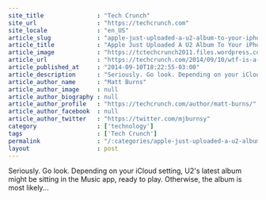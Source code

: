 ```yaml
---
site_title               : "Tech Crunch"
site_url                 : "https://techcrunch.com"
site_locale              : "en_US"
article_slug             : "apple-just-uploaded-a-u2-album-to-your-iphone-and-ipad-and-seriously-wtf"
article_title            : "Apple Just Uploaded A U2 Album To Your iPhone And iPad — And Seriously, WTF"
article_image            : "https://tctechcrunch2011.files.wordpress.com/2014/09/wtf-1-of-1.jpg?w=764&h=400&crop=1"
article_url              : "https://techcrunch.com/2014/09/10/wtf-is-a-u2/"
article_published_at     : "2014-09-10T18:22:55-03:00"
article_description      : "Seriously. Go look. Depending on your iCloud setting, U2's latest album might be sitting in the Music app, ready to play. Otherwise, the album is most likely..."
article_author_name      : "Matt Burns"
article_author_image     : null
article_author_biography : null
article_author_profile   : "https://techcrunch.com/author/matt-burns/"
article_author_facebook  : null
article_author_twitter   : "https://twitter.com/mjburnsy"
category                 : ['technology']
tags                     : ['Tech Crunch']
permalink                : "/:categories/apple-just-uploaded-a-u2-album-to-your-iphone-and-ipad-and-seriously-wtf/"
layout                   : post
---
```


Seriously. Go look. Depending on your iCloud setting, U2's latest album might be sitting in the Music app, ready to play. Otherwise, the album is most likely...

